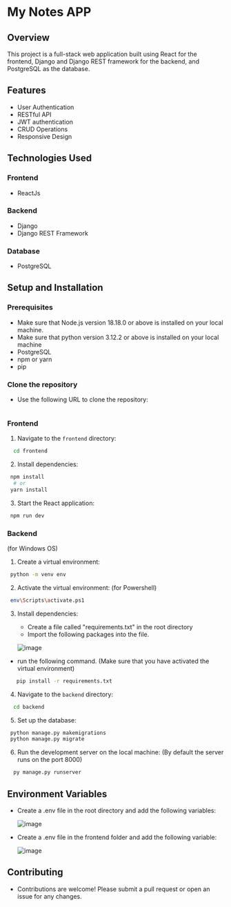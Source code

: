 # My Notes APP

## Overview
This project is a full-stack web application built using React for the frontend, Django and Django REST framework for the backend, and PostgreSQL as the database.

## Features
- User Authentication
- RESTful API
- JWT authentication
- CRUD Operations
- Responsive Design


## Technologies Used
### Frontend
- ReactJs
  
### Backend
- Django
- Django REST Framework

### Database
- PostgreSQL

## Setup and Installation

### Prerequisites
- Make sure that Node.js version 18.18.0 or above is installed on your local machine.
- Make sure that python version 3.12.2 or above is installed on your local machine
- PostgreSQL
- npm or yarn
- pip

### Clone the repository
- Use the following URL to clone the repository:
```bash

```

### Frontend

1. Navigate to the `frontend` directory:
  ```bash
    cd frontend
  ```
2. Install dependencies:
  ```bash
   npm install
    # or
   yarn install
  ```
3. Start the React application:
 ```bash
  npm run dev
 ```

### Backend
  (for Windows OS)
1. Create a virtual environment:
  ```bash
   python -m venv env
  ```
2. Activate the virtual environment: (for Powershell)
  ```bash
   env\Scripts\activate.ps1
  ```
3. Install dependencies:
   - Create a file called "requirements.txt" in the root directory
   - Import the following packages into the file.
     
    ![image](https://github.com/chandima2000/noteApp-react-django-restFramework/assets/101726882/fceec879-53bf-4c84-8883-f5eed8862a75)
  - run the following command. (Make sure that you have activated the virtual environment)
  ```bash
     pip install -r requirements.txt
  ```
4. Navigate to the `backend` directory:
  ```bash
    cd backend
  ```
5. Set up the database:

  ```bash
   python manage.py makemigrations
   python manage.py migrate
  ```
6. Run the development server on the local machine:
    (By default the server runs on the port 8000)
  ```bash
    py manage.py runserver
  ```

## Environment Variables

- Create a .env file in the root directory and add the following variables:
  
  ![image](https://github.com/chandima2000/noteApp-react-django-restFramework/assets/101726882/7089d905-8a41-44d9-adc2-42ef15d41d26)


- Create a .env file in the frontend folder and add the following variable:

  ![image](https://github.com/chandima2000/noteApp-react-django-restFramework/assets/101726882/fdf3ce97-304f-4787-b5b1-fa8ba007caeb)

## Contributing
- Contributions are welcome! Please submit a pull request or open an issue for any changes.
